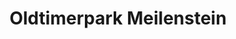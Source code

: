 ---
title: "Oldtimerpark Meilenstein"
url: /roetgen/oldtimerpark-meilenstein/
shop: Autowerkstatt
---
